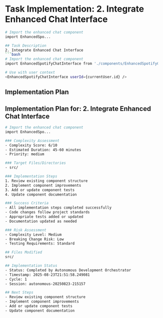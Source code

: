 
# Task Implementation: 2. Integrate Enhanced Chat Interface
```bash
# Import the enhanced chat component
import EnhancedSpo...

## Task Description
2. Integrate Enhanced Chat Interface
```bash
# Import the enhanced chat component
import EnhancedSpotifyChatInterface from './components/EnhancedSpotifyChatInterface';

# Use with user context
<EnhancedSpotifyChatInterface userId={currentUser.id} />
```

## Implementation Plan
## Implementation Plan for: 2. Integrate Enhanced Chat Interface
```bash
# Import the enhanced chat component
import EnhancedSpo...

### Complexity Assessment
- Complexity Score: 6/10
- Estimated Duration: 45-60 minutes
- Priority: medium

### Target Files/Directories
- src/

### Implementation Steps
1. Review existing component structure
2. Implement component improvements
3. Add or update component tests
4. Update component documentation

### Success Criteria
- All implementation steps completed successfully
- Code changes follow project standards
- Appropriate tests added or updated
- Documentation updated as needed

### Risk Assessment
- Complexity Level: Medium
- Breaking Change Risk: Low
- Testing Requirements: Standard

## Files Modified
src/

## Implementation Status
- Status: Completed by Autonomous Development Orchestrator
- Timestamp: 2025-08-23T21:51:58.249081
- Cycle: 1
- Session: autonomous-20250823-215157

## Next Steps
- Review existing component structure
- Implement component improvements
- Add or update component tests
- Update component documentation
